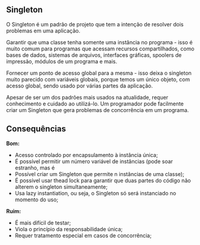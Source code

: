 ## Singleton

O Singleton é um padrão de projeto que tem a intenção de resolver dois problemas em uma aplicação.

Garantir que uma classe tenha somente uma instância no programa - isso é muito comum para programas que acessam recursos compartilhados, como bases de dados, sistemas de arquivos, interfaces gráficas, spoolers de impressão, módulos de um programa e mais.

Fornecer um ponto de acesso global para a mesma - isso deixa o singleton muito parecido com variáveis globais, porque temos um único objeto, com acesso global, sendo usado por várias partes da aplicação.

Apesar de ser um dos padrões mais usados na atualidade, requer conhecimento e cuidado ao utilizá-lo. Um programador pode facilmente criar um Singleton que gera problemas de concorrência em um programa.

## Consequências

**Bom:**
- Acesso controlado por encapsulamento à instância única;
- É possível permitir um número variável de instâncias (pode soar estranho, mas é
- Possível criar um Singleton que permite n instâncias de uma classe);
- É possível usar thead lock para garantir que duas partes do código não alterem o singleton simultaneamente;
- Usa lazy instantiation, ou seja, o Singleton só será instanciado no momento do uso;

**Ruim:**
- É mais difícil de testar;
 - Viola o princípio da responsabilidade única;
- Requer tratamento especial em casos de concorrência;